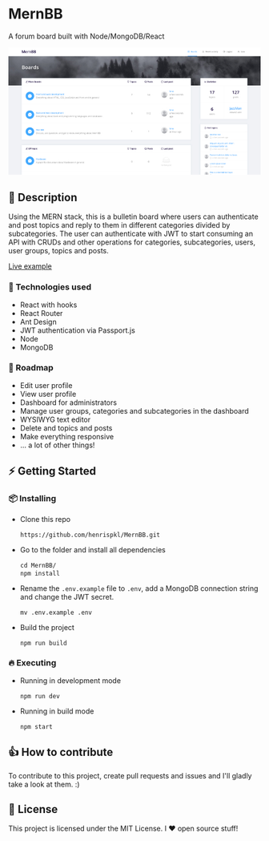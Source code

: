 # MernBB

A forum board built with Node/MongoDB/React

![alt text](./splash.jpg)

## :pencil: Description 

Using the MERN stack, this is a bulletin board where users can authenticate and post topics and reply to them in different categories divided by subcategories. The user can authenticate with JWT to start consuming an API with CRUDs and other operations for categories, subcategories, users, user groups, topics and posts.

[Live example](https://mernbb.herokuapp.com/)

### :pushpin: Technologies used

* React with hooks
* React Router
* Ant Design
* JWT authentication via Passport.js
* Node
* MongoDB

### :rocket: Roadmap

* Edit user profile
* View user profile
* Dashboard for administrators
* Manage user groups, categories and subcategories in the dashboard
* WYSIWYG text editor
* Delete and topics and posts
* Make everything responsive
* ... a lot of other things!

## :zap: Getting Started

### :package: Installing

* Clone this repo

      https://github.com/henrispkl/MernBB.git

* Go to the folder and install all dependencies

      cd MernBB/
      npm install

* Rename the `.env.example` file to `.env`, add a MongoDB connection string and change the JWT secret.

      mv .env.example .env

* Build the project

      npm run build

### :fire: Executing

* Running in development mode

      npm run dev

* Running in build mode

      npm start

## :+1: How to contribute

To contribute to this project, create pull requests and issues and I'll gladly take a look at them. :)

## :page_facing_up: License

This project is licensed under the MIT License. I :heart: open source stuff!